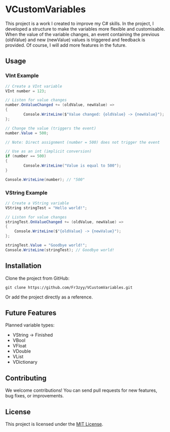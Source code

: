 # VCustomVariables

This project is a work I created to improve my C# skills. In the project, I developed a structure to make the variables more flexible and customisable. When the value of the variable changes, an event containing the previous (oldValue) and new (newValue) values is triggered and feedback is provided. Of course, I will add more features in the future.


## Usage

### VInt Example

```csharp
// Create a VInt variable
VInt number = 123;

// Listen for value changes
number.OnValueChanged += (oldValue, newValue) =>
{
        Console.WriteLine($"Value changed: {oldValue} -> {newValue}");
};

// Change the value (triggers the event)
number.Value = 500;

// Note: Direct assignment (number = 500) does not trigger the event

// Use as an int (implicit conversion)
if (number == 500)
{
        Console.WriteLine("Value is equal to 500");
}

Console.WriteLine(number); // "500"
```

### VString Example
```csharp
// Create a VString variable
VString stringTest = "Hello world!";

// Listen for value changes
stringTest.OnValueChanged += (oldValue, newValue) =>
{
    Console.WriteLine($"{oldValue} -> {newValue}");
};

stringTest.Value = "Goodbye world!";
Console.WriteLine(stringTest); // Goodbye world!
```

## Installation

Clone the project from GitHub:

```
git clone https://github.com/Fr3zyy/VCustomVariables.git
```

Or add the project directly as a reference.

## Future Features

Planned variable types:
- VString -> Finished
- VBool
- VFloat
- VDouble
- VList
- VDictionary

## Contributing

We welcome contributions! You can send pull requests for new features, bug fixes, or improvements.

## License

This project is licensed under the [MIT License](LICENSE).

